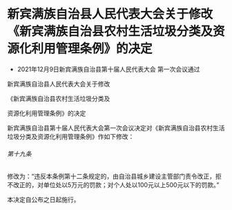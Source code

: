 # 新宾满族自治县人民代表大会关于修改《新宾满族自治县农村生活垃圾分类及资源化利用管理条例》的决定

- 2021年12月9日新宾满族自治县第十届人民代表大会
  第一次会议通过

<!-- INFO END -->

新宾满族自治县人民代表大会关于修改

《新宾满族自治县农村生活垃圾分类及

资源化利用管理条例》的决定

新宾满族自治县第十届人民代表大会第一次会议决定对《新宾满族自治县农村生活垃圾分类及资源化利用管理条例》作如下修改：

###### 第十九条

修改为：“违反本条例第十二条规定的，由自治县城乡建设主管部门责令改正，拒不改正的，对单位处以5万元的罚款；对个人处以100元以上500元以下的罚款。”

本决定自公布之日起施行。
